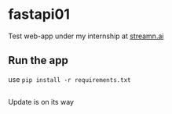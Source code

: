# fastapi01
Test web-app under my internship at [streamn.ai](streamn.ai)

## Run the app
use `pip install -r requirements.txt` 

## 
Update is on its way
